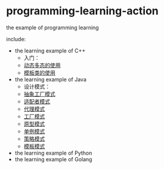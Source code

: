 # programming-learning-action
the example of programming learning

include:
- the learning example of C++
  - 入门：
   - [动态多态的使用](https://github.com/Angelswen/programming-learning-action/tree/master/C%2B%2B/polymorphism)
   - [模板类的使用](https://github.com/Angelswen/programming-learning-action/tree/master/C%2B%2B/templateTest)
- the learning example of Java
  - 设计模式：
   - [抽象工厂模式](https://github.com/Angelswen/programming-learning-action/tree/master/Java/DesignPattern/AbstractFactoryPattern)
   - [适配者模式](https://github.com/Angelswen/programming-learning-action/tree/master/Java/DesignPattern/AdapterPattern)
   - [代理模式](https://github.com/Angelswen/programming-learning-action/tree/master/Java/DesignPattern/DynamicProxy)
   - [工厂模式](https://github.com/Angelswen/programming-learning-action/tree/master/Java/DesignPattern/FactoryPattern)
   - [原型模式](https://github.com/Angelswen/programming-learning-action/tree/master/Java/DesignPattern/PrototypePattern)
   - [单例模式](https://github.com/Angelswen/programming-learning-action/tree/master/Java/DesignPattern/Singleton)
   - [策略模式](https://github.com/Angelswen/programming-learning-action/tree/master/Java/DesignPattern/StrategyPattern)
   - [模板模式](https://github.com/Angelswen/programming-learning-action/tree/master/Java/DesignPattern/TemplatePattern)
- the learning example of Python
- the learning example of Golang
